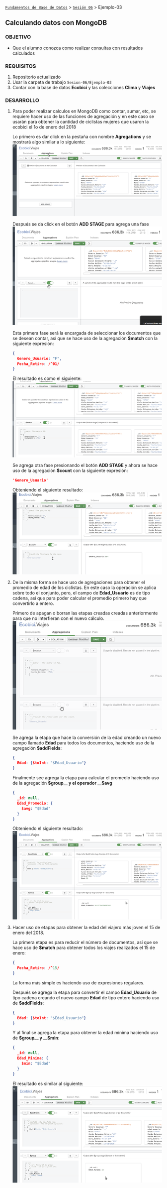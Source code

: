 [`Fundamentos de Base de Datos`](../../Readme.md) > [`Sesión 06`](../Readme.md) > Ejemplo-03
## Calculando datos con MongoDB

### OBJETIVO
- Que el alumno conozca como realizar consultas con resultados calculados

### REQUISITOS
1. Repositorio actualizado
1. Usar la carpeta de trabajo `Sesion-06/Ejemplo-03`
1. Contar con la base de datos __Ecobici__ y las colecciones __Clima__ y __Viajes__

### DESARROLLO
1. Para poder realizar calculos en MongoDB como contar, sumar, etc, se requiere hacer uso de las funciones de agregación y en este caso se usarán para obtener la cantidad de ciclistas mujeres que usaron la ecobici el 1o de enero del 2018

   Lo primero es dar click en la pestaña con nombre __Agregations__ y se mostrará algo similar a lo siguiente:
   ![Pestaña de agregaciones](assets/pestania-agregaciones.png)

   Después se da click en el botón __ADD STAGE__ para agrega una fase
   ![Fase agregada](assets/fase-agregada.png)

   Esta primera fase será la encargada de seleccionar los documentos que se desean contar, así que se hace uso de la agregación __$match__ con la siguiente expresión:
   ```json
   {
     Genero_Usuario: "F",
     Fecha_Retiro: /^01/
   }
   ```

   El resultado es como el siguiente:
   ![Aplicanción del match](assets/aplicacion-del-match.png)

   Se agrega otra fase presionando el botón __ADD STAGE__ y ahora se hace uso de la agregación __$count__ con la siguiente expresión:
   ```json
   'Genero_Usuario'
   ```
   Obteniendo el siguiente resultado:
   ![Aplicación del count](assets/aplicacion-del-count.png)

1. De la misma forma se hace uso de agregaciones para obtener el promedio de edad de los ciclistas. En este caso la operación se aplica sobre todo el conjunto, pero, el campo de __Edad_Usuario__ es de tipo cadena, así que para poder calcular el promedio primero hay que convertirlo a entero.

   Primero de apagan o borran las etapas creadas creadas anteriormente para que no interfieran con el nuevo cálculo.
   ![Deshabilitando etapas](assets/deshabilitando-etapas.png)

   Se agrega la etapa que hace la conversión de la edad creando un nuevo campo llamado __Edad__ para todos los documentos, haciendo uso de la agregación __$addFields__:
   ```json
   {
     Edad: {$toInt: "$Edad_Usuario"}
   }
   ```

   Finalmente see agrega la etapa para calcular el promedio haciendo uso de la agregación __$group__ y el operador __$avg__
   ```json
   {
     _id: null,
     Edad_Promedio: {
       $avg: "$Edad"
     }
   }
   ```
   Obteniendo el siguiente resultado:
   ![Resultado de edad promedio](assets/edad-promedio.png)

1. Hacer uso de etapas para obtener la edad del viajero más joven el 15 de enero del 2018.

   La primera etapa es para reducir el número de documentos, así que se hace uso de __$match__ para obtener todos los viajes realizados el 15 de enero:
   ```json
   {
     Fecha_Retiro: /^15/
   }
   ```
   La forma más simple es haciendo uso de expresiones regulares.

   Después se agrega la etapa para convertir el campo __Edad_Usuario__ de tipo cadena creando el nuevo campo __Edad__ de tipo entero haciendo uso de __$addFields__:
   ```json
   {
     Edad: {$toInt: "$Edad_Usuario"}
   }
   ```

   Y al final se agrega la etapa para obtener la edad mínima haciendo uso de __$group__ y __$min__:
   ```json
   {
     _id: null,
     Edad_Minima: {
       $min: "$Edad"
     }
   }
   ```

   El resultado es similar al siguiente:
   ![Resultado de edad mínima](assets/edad-minima.png)
